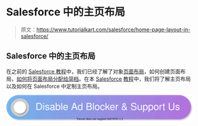 # Salesforce 中的主页布局

> 原文：<https://www.tutorialkart.com/salesforce/home-page-layout-in-salesforce/>

## Salesforce 中的主页布局

在之前的 [Salesforce 教程](https://www.tutorialkart.com/salesforce-tutorials/)中，我们已经了解了对象[页面布局](https://www.tutorialkart.com/salesforce/create-edit-assign-a-new-page-layouts-in-salesforce/)，如何创建页面布局，[如何将页面布局分配给简档](https://www.tutorialkart.com/salesforce/profiles-salesforce-salesforce-profiles/)。在本 [Salesforce](https://www.tutorialkart.com/salesforce/what-is-salesforce/) [教程](https://www.tutorialkart.com/salesforce/salesforce-lead-assignment-rules/)中，我们将了解主页布局以及如何在 Salesforce 中定制主页布局。

[![](img/925da31b32d6bc3827932f6c8afb11bb.png)](https://www.tutorialkart.com/)